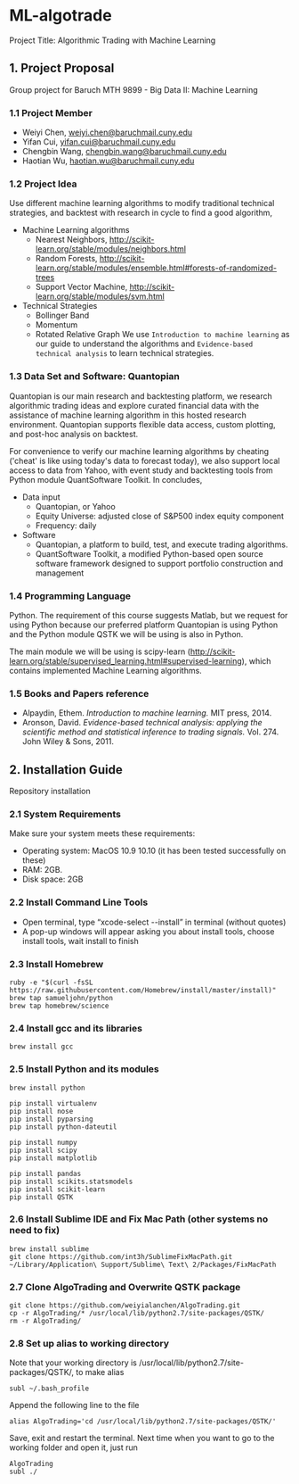 # ML-algotrade
Project Title: Algorithmic Trading with Machine Learning

## 1. Project Proposal
Group project for Baruch MTH 9899 - Big Data II: Machine Learning

### 1.1 Project Member
 - Weiyi Chen, weiyi.chen@baruchmail.cuny.edu
 - Yifan Cui, yifan.cui@baruchmail.cuny.edu
 - Chengbin Wang, chengbin.wang@baruchmail.cuny.edu
 - Haotian Wu, haotian.wu@baruchmail.cuny.edu

### 1.2 Project Idea
Use different machine learning algorithms to modify traditional technical strategies, and backtest with research in cycle to find a good algorithm,
 - Machine Learning algorithms
   - Nearest Neighbors, http://scikit-learn.org/stable/modules/neighbors.html
   - Random Forests, http://scikit-learn.org/stable/modules/ensemble.html#forests-of-randomized-trees
   - Support Vector Machine, http://scikit-learn.org/stable/modules/svm.html
 - Technical Strategies
   - Bollinger Band
   - Momentum
   - Rotated Relative Graph
We use `Introduction to machine learning` as our guide to understand the algorithms and `Evidence-based technical analysis` to learn technical strategies.

### 1.3 Data Set and Software: Quantopian
Quantopian is our main research and backtesting platform, we research algorithmic trading ideas and explore curated financial data with the assistance of machine learning algorithm in this hosted research environment. Quantopian supports flexible data access, custom plotting, and post-hoc analysis on backtest. 

For convenience to verify our machine learning algorithms by cheating ('cheat' is like using today's data to forecast today), we also support local access to data from Yahoo, with event study and backtesting tools from Python module QuantSoftware Toolkit. In concludes,

 - Data input
   - Quantopian, or Yahoo
   - Equity Universe: adjusted close of S&P500 index equity component
   - Frequency: daily
 - Software
   - Quantopian, a platform to build, test, and execute trading algorithms.
   - QuantSoftware Toolkit, a modified Python-based open source software framework designed to support portfolio construction and management

### 1.4 Programming Language
Python. The requirement of this course suggests Matlab, but we request for using Python because our preferred platform Quantopian is using Python and the Python module QSTK we will be using is also in Python.

The main module we will be using is scipy-learn (http://scikit-learn.org/stable/supervised_learning.html#supervised-learning), which contains implemented Machine Learning algorithms.

### 1.5 Books and Papers reference
 - Alpaydin, Ethem. *Introduction to machine learning.* MIT press, 2014.
 - Aronson, David. *Evidence-based technical analysis: applying the scientific method and statistical inference to trading signals.* Vol. 274. John Wiley & Sons, 2011.


## 2. Installation Guide
Repository installation

### 2.1 System Requirements
Make sure your system meets these requirements:
  - Operating system: MacOS 10.9 10.10 (it has been tested successfully on these)
  - RAM: 2GB.
  - Disk space: 2GB

### 2.2 Install Command Line Tools
  - Open terminal, type “xcode-select --install” in terminal (without quotes)
  - A pop-up windows will appear asking you about install tools, choose install tools, wait install to finish
  
### 2.3 Install Homebrew

  ```
  ruby -e "$(curl -fsSL https://raw.githubusercontent.com/Homebrew/install/master/install)"
  brew tap samueljohn/python
  brew tap homebrew/science
  ```

### 2.4 Install gcc and its libraries

  ```
  brew install gcc
  ```

### 2.5 Install Python and its modules
    
  ```
  brew install python
  
  pip install virtualenv
  pip install nose
  pip install pyparsing
  pip install python-dateutil
  
  pip install numpy
  pip install scipy
  pip install matplotlib
  
  pip install pandas
  pip install scikits.statsmodels
  pip install scikit-learn
  pip install QSTK
  ```

### 2.6 Install Sublime IDE and Fix Mac Path (other systems no need to fix)

  ```
  brew install sublime
  git clone https://github.com/int3h/SublimeFixMacPath.git ~/Library/Application\ Support/Sublime\ Text\ 2/Packages/FixMacPath
  ```

### 2.7 Clone AlgoTrading and Overwrite QSTK package

  ```
  git clone https://github.com/weiyialanchen/AlgoTrading.git
  cp -r AlgoTrading/* /usr/local/lib/python2.7/site-packages/QSTK/
  rm -r AlgoTrading/
  ```

### 2.8 Set up alias to working directory

Note that your working directory is /usr/local/lib/python2.7/site-packages/QSTK/, to make alias

  ```
  subl ~/.bash_profile
  ```

  Append the following line to the file

  ```
  alias AlgoTrading='cd /usr/local/lib/python2.7/site-packages/QSTK/'
  ```
  
  Save, exit and restart the terminal. Next time when you want to go to the working folder and open it, just run

  ```
  AlgoTrading
  subl ./
  ```
